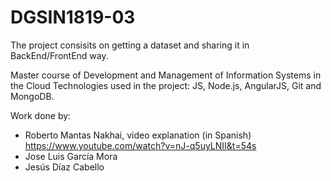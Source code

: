 # DGSIN1819-03
The project consisits on getting a dataset and sharing it in BackEnd/FrontEnd way. 

Master course of Development and Management of Information Systems in the Cloud
Technologies used in the project: JS, Node.js, AngularJS, Git and MongoDB.

Work done by:
 - Roberto Mantas Nakhai, video explanation (in Spanish) https://www.youtube.com/watch?v=nJ-q5uyLNII&t=54s
 - Jose Luis García Mora
 - Jesús Díaz Cabello
